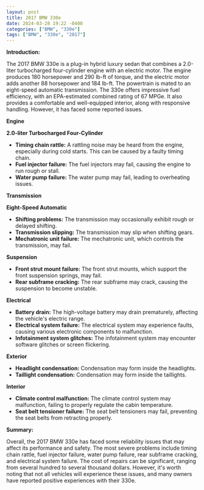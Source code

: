 ```yaml
---
layout: post
title: 2017 BMW 330e
date: 2024-03-28 19:22 -0400
categories: ["BMW", "330e"]
tags: ["BMW", "330e", "2017"]
---
```

**Introduction:**

The 2017 BMW 330e is a plug-in hybrid luxury sedan that combines a 2.0-liter turbocharged four-cylinder engine with an electric motor. The engine produces 180 horsepower and 290 lb-ft of torque, and the electric motor adds another 88 horsepower and 184 lb-ft. The powertrain is mated to an eight-speed automatic transmission. The 330e offers impressive fuel efficiency, with an EPA-estimated combined rating of 67 MPGe. It also provides a comfortable and well-equipped interior, along with responsive handling. However, it has faced some reported issues.

**Engine**

**2.0-liter Turbocharged Four-Cylinder**

* **Timing chain rattle:** A rattling noise may be heard from the engine, especially during cold starts. This can be caused by a faulty timing chain.
* **Fuel injector failure:** The fuel injectors may fail, causing the engine to run rough or stall.
* **Water pump failure:** The water pump may fail, leading to overheating issues.

**Transmission**

**Eight-Speed Automatic**

* **Shifting problems:** The transmission may occasionally exhibit rough or delayed shifting.
* **Transmission slipping:** The transmission may slip when shifting gears.
* **Mechatronic unit failure:** The mechatronic unit, which controls the transmission, may fail.

**Suspension**

* **Front strut mount failure:** The front strut mounts, which support the front suspension springs, may fail.
* **Rear subframe cracking:** The rear subframe may crack, causing the suspension to become unstable.

**Electrical**

* **Battery drain:** The high-voltage battery may drain prematurely, affecting the vehicle's electric range.
* **Electrical system failure:** The electrical system may experience faults, causing various electronic components to malfunction.
* **Infotainment system glitches:** The infotainment system may encounter software glitches or screen flickering.

**Exterior**

* **Headlight condensation:** Condensation may form inside the headlights.
* **Taillight condensation:** Condensation may form inside the taillights.

**Interior**

* **Climate control malfunction:** The climate control system may malfunction, failing to properly regulate the cabin temperature.
* **Seat belt tensioner failure:** The seat belt tensioners may fail, preventing the seat belts from retracting properly.

**Summary:**

Overall, the 2017 BMW 330e has faced some reliability issues that may affect its performance and safety. The most severe problems include timing chain rattle, fuel injector failure, water pump failure, rear subframe cracking, and electrical system failure. The cost of repairs can be significant, ranging from several hundred to several thousand dollars. However, it's worth noting that not all vehicles will experience these issues, and many owners have reported positive experiences with their 330e.

